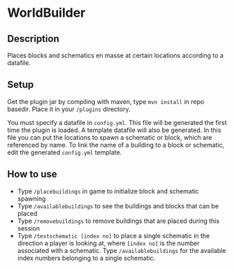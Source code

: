 # WorldBuilder

## Description
Places blocks and schematics en masse at certain locations according to a datafile.

## Setup
Get the plugin jar by compiling with maven, type ```mvn install``` in repo basedir. Place it in your 
```/plugins``` directory.

You must specify a datafile in ```config.yml```. This file will be generated the first time the plugin 
is loaded. A template datafile will also be generated. In this file you can put the locations to spawn a 
schematic or block, which are referenced by name. To link the name of a building to a block or schematic,
edit the generated ```config.yml``` template.

## How to use
* Type ```/placebuildings``` in game to initialize block and schematic spawning
* Type ```/availablebuildings``` to see the buildings and blocks that can be placed
* Type ```/removebuildings``` to remove buildings that are placed during this session
* Type ```/testschematic [index no]``` to place a single schematic in the direction a player is looking at, 
where ```[index no]``` is the number associated with a schematic. Type  ```/availablebuildings``` for the 
available index numbers belonging to a single schematic.